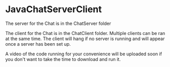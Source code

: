 # JavaChatServerClient 

The server for the Chat is in the ChatServer folder

The client for the Chat is in the ChatClient folder. Multiple clients can be ran at the same time. The client will hang if no server is running and will appear once a server has been set up.

A video of the code running for your convenience will be uploaded soon if you don't want to take the time to download and run it.
